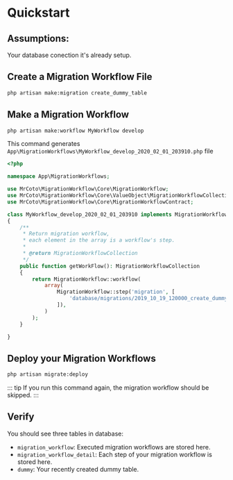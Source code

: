 # Quickstart

## Assumptions:

Your database conection it's already setup.

## Create a Migration Workflow File

```bash
php artisan make:migration create_dummy_table
```

## Make a Migration Workflow

```bash
php artisan make:workflow MyWorkflow develop
```

This command generates ```App\MigrationWorkflows\MyWorkflow_develop_2020_02_01_203910.php``` file

```php
<?php 

namespace App\MigrationWorkflows;

use MrCoto\MigrationWorkflow\Core\MigrationWorkflow;
use MrCoto\MigrationWorkflow\Core\ValueObject\MigrationWorkflowCollection;
use MrCoto\MigrationWorkflow\Core\MigrationWorkflowContract;

class MyWorkflow_develop_2020_02_01_203910 implements MigrationWorkflowContract
{
    /**
     * Return migration workflow,
     * each element in the array is a workflow's step.
     *
     * @return MigrationWorkflowCollection
     */
    public function getWorkFlow(): MigrationWorkflowCollection
    {
        return MigrationWorkflow::workflow(
            array(
                MigrationWorkflow::step('migration', [
                    'database/migrations/2019_10_19_120000_create_dummy_table',
                ]),
            )
        );
    }

}
```

## Deploy your Migration Workflows

```bash
php artisan migrate:deploy
```

::: tip
If you run this command again, the migration workflow should be skipped.
:::

## Verify

You should see three tables in database:
- ```migration_workflow```: Executed migration workflows are stored here.
- ```migration_workflow_detail```: Each step of your migration workflow is stored here.
- ```dummy```: Your recently created dummy table.